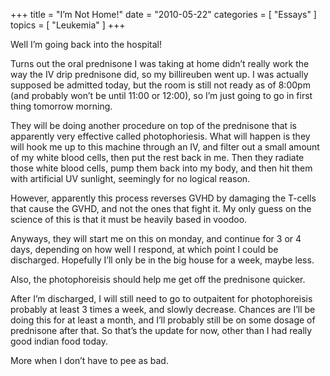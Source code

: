 +++
title = "I’m Not Home!"
date = "2010-05-22"
categories = [ "Essays" ]
topics = [ "Leukemia" ]
+++

Well I&#8217;m going back into the hospital!

Turns out the oral prednisone I was taking at home didn&#8217;t really work the way the IV drip prednisone did, so my billireuben went up. I was actually supposed be admitted today, but the room is still not ready as of 8:00pm (and probably won&#8217;t be until 11:00 or 12:00), so I&#8217;m just going to go in first thing tomorrow morning.

They will be doing another procedure on top of the prednisone that is apparently very effective called photophoriesis. What will happen is they will hook me up to this machine through an IV, and filter out a small amount of my white blood cells, then put the rest back in me. Then they radiate those white blood cells, pump them back into my body, and then hit them with artificial UV sunlight, seemingly for no logical reason.

However, apparently this process reverses GVHD by damaging the T-cells that cause the GVHD, and not the ones that fight it. My only guess on the science of this is that it must be heavily based in voodoo.

Anyways, they will start me on this on monday, and continue for 3 or 4 days, depending on how well I respond, at which point I could be discharged. Hopefully I&#8217;ll only be in the big house for a week, maybe less.

Also, the photophoreisis should help me get off the prednisone quicker.

After I&#8217;m discharged, I will still need to go to outpaitent for photophoreisis probably at least 3 times a week, and slowly decrease. Chances are I&#8217;ll be doing this for at least a month, and I&#8217;ll probably still be on some dosage of prednisone after that. So that&#8217;s the update for now, other than I had really good indian food today.

More when I don&#8217;t have to pee as bad.
